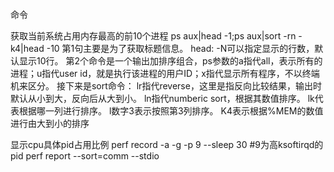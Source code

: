 命令

获取当前系统占用内存最高的前10个进程
  ps aux|head -1;ps aux|sort -rn -k4|head -10
  第1句主要是为了获取标题信息。
  head: -N可以指定显示的行数，默认显示10行。
  第2个命令是一个输出加排序组合，ps参数的a指代all，表示所有的进程；u指代user id，就是执行该进程的用户ID；x指代显示所有程序，不以终端机来区分。
  接下来是sort命令：
  lr指代reverse，这里是指反向比较结果，输出时默认从小到大，反向后从大到小。
  ln指代numberic sort，根据其数值排序。
  lk代表根据哪一列进行排序。
  l数字3表示按照第3列排序。
  K4表示根据%MEM的数值进行由大到小的排序

显示cpu具体pid占用比例
  perf record -a -g -p 9 --sleep 30 #9为高ksoftirqd的pid
  perf report --sort=comm --stdio
